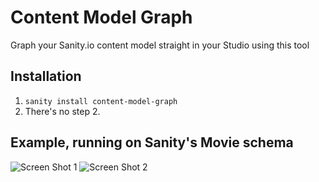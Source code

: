 # Content Model Graph

Graph your Sanity.io content model straight in your Studio using this tool

## Installation

1. `sanity install content-model-graph`
2. There's no step 2.

## Example, running on Sanity's Movie schema

![Screen Shot 1](https://user-images.githubusercontent.com/4197647/68980721-66e8da00-0855-11ea-9d2f-233f69679221.png)
![Screen Shot 2](https://user-images.githubusercontent.com/4197647/68980734-6e0fe800-0855-11ea-8ec0-d7948ef46014.png)
